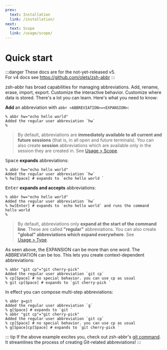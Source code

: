 ```yaml
---
prev:
  text: Installation
  link: /installation/
next:
  text: Scope
  link: /usage/scope/
---
```


# Quick start

:::danger
These docs are for the not-yet-released v5.  
For v4 docs see <https://github.com/olets/zsh-abbr>
:::

zsh-abbr has broad capabilities for managing abbreviations. Add, rename, erase, import, export. Customize the interactive behavior. Customize where data is stored. There's a lot you can learn. Here's what you need to know:

**Add** an abbreviation with `abbr <ABBREVIATION>=<EXPANSION>`:

```shell{1-2}:no-line-numbers
% abbr hw="echo hello world"
Added the regular user abbreviation `hw`
%
```

> By default, abbreviations are **immediately available to all current and future sessions** (that is, in all open and future terminals). You can also create **session** abbreviations which are available only in the session they are created in. See [Usage&nbsp;>&nbsp;Scope](/usage/scope/).

<kbd>Space</kbd> **expands** abbreviations:

```shell{3}:no-line-numbers
% abbr hw="echo hello world"
Added the regular user abbreviation `hw`
% hw[Space] # expands to `echo hello world `
```

<kbd>Enter</kbd> **expands and accepts** abbreviations:

```shell{3}:no-line-numbers
% abbr hw="echo hello world"
Added the regular user abbreviation `hw`
% hw[Enter] # expands to `echo hello world` and runs the command
hello world
%
```

> By default, abbreviations only **expand at the start of the command line**. These are called **"regular"** abbreviations. You can also create **"global" abbreviations which expand everywhere**. See [Usage&nbsp;>&nbsp;Type](/usage/type/).

As seen above, the EXPANSION can be more than one word. The ABBREVIATION can be too. This lets you create context-dependent abbreviations:

```shell{3-4}:no-line-numbers
% abbr "git cp"="git cherry-pick"
Added the regular user abbreviation `git cp`
% cp[Space] # no special behavior. you can use cp as usual
% git cp[Space] # expands to `git cherry-pick `
```

In effect you can compose multi-step abbreviations:

```shell{1,4,6-7}:no-line-numbers
% abbr g=git
Added the regular user abbreviation `g`
% g[Space] # expands to `git `
% abbr "git cp"="git cherry-pick"
Added the regular user abbreviation `git cp`
% cp[Space] # no special behavior. you can use cp as usual
% g[Space]cp[Space] # expands to `git cherry-pick `
```

::: tip
If the above example excites you, check out zsh-abbr's [git command](/usage/commands#git). It streamlines the process of creating Git-related abbreviations!
:::
